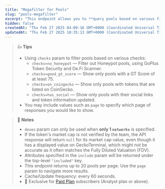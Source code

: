 ```yaml
---
title: "Megafilter for Pools"
slug: "pools-megafilter"
excerpt: "This endpoint allows you to **query pools based on various filters across all networks on GeckoTerminal**"
hidden: false
createdAt: "Thu Feb 27 2025 04:09:16 GMT+0000 (Coordinated Universal Time)"
updatedAt: "Thu Feb 27 2025 18:35:13 GMT+0000 (Coordinated Universal Time)"
---
```

> 👍 **Tips**
> 
> - Using `checks` param to filter pools based on various checks:
>   - `checks=no_honeypot` — Filter out Honeypot pools, using GoPlus Token Security and De.Fi Scanner.
>   - `checks=good_gt_score` — Show only pools with a GT Score of at least 75.
>   - `checks=on_coingecko` — Show only pools with tokens that are listed on CoinGecko.
>   - `checks=has_social` — Show only pools with their social links and token information updated.
> - You may include values such as `page` to specify which page of responses you would like to show.

> 📘 **Notes**
> 
> - `dexes` param can only be used when **only 1 `networks`** is specified.
> - If the token's market cap is not verified by the team, the API response will return `null` for its market cap value, even though it has a displayed value on GeckoTerminal, which might not be accurate as it often matches the Fully Diluted Valuation (FDV).
> - Attributes specified in the `include` param will be returned under the top-level `"included"` key.
> - This endpoint returns up to 20 pools per page. Use the `page` param to navigate more results.
> - Cache/Update frequency: every 60 seconds.
> - 💼 Exclusive for [Paid Plan](https://www.coingecko.com/en/api/pricing) subscribers (Analyst plan or above).
